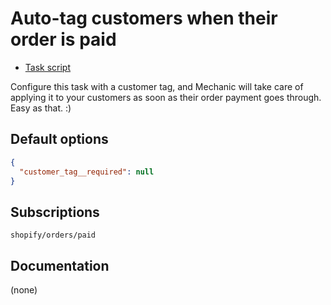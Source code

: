 # Auto-tag customers when their order is paid

* [Task script](./script.liquid)

Configure this task with a customer tag, and Mechanic will take care of applying it to your customers as soon as their order payment goes through. Easy as that. :)

## Default options

```json
{
  "customer_tag__required": null
}
```

## Subscriptions

```liquid
shopify/orders/paid
```

## Documentation

(none)